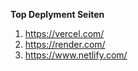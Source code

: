 **Top Deplyment Seiten**

1. https://vercel.com/
2. https://render.com/
3. https://www.netlify.com/
